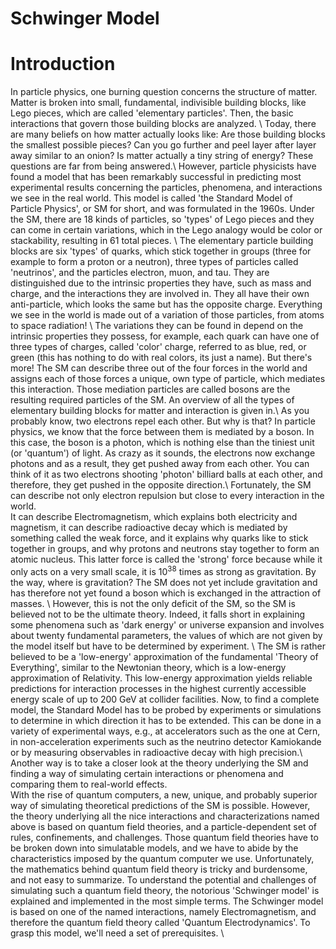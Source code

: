 

# Schwinger Model
# Introduction
In particle physics, one burning question concerns the structure of matter. Matter is broken into small, fundamental, indivisible building blocks, like Lego pieces, which are called 'elementary particles'. Then, the basic interactions that govern those building blocks are analyzed. \\
Today, there are many beliefs on how matter actually looks like: Are those building blocks the smallest possible pieces? Can you go further and peel layer after layer away similar to an onion? Is matter actually a tiny string of energy? These questions are far from being answered.\\
However, particle physicists have found a model that has been remarkably successful in predicting most experimental results concerning the particles, phenomena, and interactions we see in the real world.  This model is called 'the Standard Model of Particle Physics', or SM for short, and was formulated in the 1960s. Under the SM, there are 18 kinds of particles, so 'types' of Lego pieces and they can come in certain variations, which in the Lego analogy would be color or stackability, resulting in 61 total pieces.  \\
The elementary particle building blocks are six 'types' of quarks, which stick together in groups (three for example to form a proton or a neutron), three types of particles called 'neutrinos', and the particles electron, muon, and tau. They are distinguished due to the intrinsic properties they have, such as mass and charge, and the interactions they are involved in.
They all have their own anti-particle, which looks the same but has the opposite charge. Everything we see in the world is made out of a variation of those particles, from atoms to space radiation! \\
The variations they can be found in depend on the intrinsic properties they possess, for example, each quark can have one of three types of charges, called 'color' charge, referred to as blue, red, or green (this has nothing to do with real colors, its just a name). But there's more!  The SM can describe three out of the four forces in the world and assigns each of those forces a unique, own type of particle, which mediates this interaction.  Those mediation particles are called bosons are the resulting required particles of the SM. An overview of all the types of elementary building blocks for matter and interaction is given in.\\
As you probably know, two electrons repel each other. But why is that? In particle physics, we know that the force between them is mediated by a boson. In this case, the boson is a photon, which is nothing else than the tiniest unit (or 'quantum') of light. As crazy as it sounds, the electrons now exchange photons and as a result, they get pushed away from each other. You can think of it as two electrons shooting 'photon' billiard balls at each other, and therefore, they get pushed in the opposite direction.\\
Fortunately, the SM can describe not only electron repulsion but close to every interaction in the world. <br />
It can describe Electromagnetism, which explains both electricity and magnetism, it can describe radioactive decay which is mediated by something called the weak force, and it explains why quarks like to stick together in groups, and why protons and neutrons stay together to form an atomic nucleus. This latter force is called the 'strong' force because while it only acts on a very small scale, it is $10^{38}$ times as strong as gravitation. By the way, where is gravitation? The SM does not yet include gravitation and has therefore not yet found a boson which is exchanged in the attraction of  masses. \\
However, this is not the only deficit of the SM, so the SM is believed not to be the ultimate theory. Indeed, it falls short in explaining some phenomena such as 'dark energy' or  universe expansion and involves about twenty fundamental parameters, the values of which are not given by the model itself but have to be determined by experiment. \\
The SM is rather believed to be a 'low-energy' approximation of the fundamental 'Theory of Everything', similar to the Newtonian theory, which is a low-energy approximation of Relativity. This low-energy approximation yields reliable predictions for interaction processes in the highest currently accessible energy scale of up to 200 GeV at collider facilities. Now, to find a complete model, the Standard Model has to be probed by experiments or simulations to determine in which direction it has to be extended. This can be done in a variety of experimental ways, e.g., at accelerators such as the one at Cern, in non-acceleration experiments such as the neutrino detector Kamiokande or by measuring observables in radioactive decay with high precision.\\
Another way is to take a closer look at the theory underlying the SM and finding a way of simulating certain interactions or phenomena and comparing them to real-world effects.  
With the rise of quantum computers, a new, unique, and probably superior way of simulating theoretical predictions of the SM is possible. However, the theory underlying all the nice interactions and characterizations named above is based on quantum field theories, and a particle-dependent set of rules, confinements, and challenges. Those quantum field theories have to be broken down into simulatable models, and we have to abide by the characteristics imposed by the quantum computer we use. Unfortunately, the mathematics behind quantum field theory is tricky and burdensome, and not easy to summarize. To understand the potential and challenges of simulating such a quantum field theory, the notorious 'Schwinger model' is explained and implemented in the most simple terms. The Schwinger model is based on one of the named interactions, namely Electromagnetism, and therefore the quantum field theory called 'Quantum Electrodynamics'. To grasp this model, we'll need a set of prerequisites. \\
